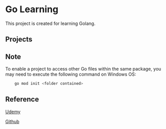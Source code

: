 # Go Learning

This project is created for learning Golang. 

## Projects

## Note

To enable a project to access other Go files within the same package, you may need to execute the following command on Windows OS: 

```bash
    go mod init <folder contained>
```

## Reference 

[Udemy](https://www.udemy.com/course/go-the-complete-developers-guide/)

[Github](https://github.com/StephenGrider/GoCasts/)

